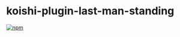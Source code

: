 # koishi-plugin-last-man-standing

[![npm](https://img.shields.io/npm/v/koishi-plugin-last-man-standing?style=flat-square)](https://www.npmjs.com/package/koishi-plugin-last-man-standing)


